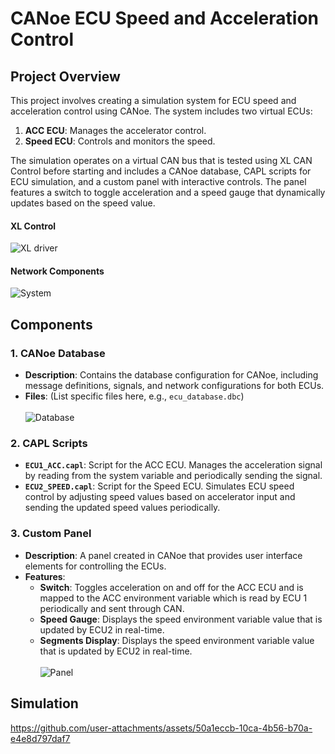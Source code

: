 # CANoe ECU Speed and Acceleration Control

## Project Overview

This project involves creating a simulation system for ECU speed and acceleration control using CANoe. The system includes two virtual ECUs:
1. **ACC ECU**: Manages the accelerator control.
2. **Speed ECU**: Controls and monitors the speed.

The simulation operates on a virtual CAN bus that is tested using XL CAN Control before starting and includes a CANoe database, CAPL scripts for ECU simulation, and a custom panel with interactive controls. The panel features a switch to toggle acceleration and a speed gauge that dynamically updates based on the speed value.
#### XL Control 
![XL driver](https://github.com/user-attachments/assets/d3224578-af63-4d3a-90ff-1589a2035a1c)
#### Network Components
![System](https://github.com/user-attachments/assets/fec755ae-9f4a-442f-9862-955be9f2b47c)

## Components

### 1. CANoe Database

- **Description**: Contains the database configuration for CANoe, including message definitions, signals, and network configurations for both ECUs.
- **Files**: (List specific files here, e.g., `ecu_database.dbc`)
<br></br>
![Database](https://github.com/user-attachments/assets/77e3a8eb-69ef-4236-a60b-0a71050588b3)

### 2. CAPL Scripts
- **`ECU1_ACC.capl`**: Script for the ACC ECU. Manages the acceleration signal by reading from the system variable and periodically sending the signal.
- **`ECU2_SPEED.capl`**: Script for the Speed ECU. Simulates ECU speed control by adjusting speed values based on accelerator input and sending the updated speed values periodically.


### 3. Custom Panel

- **Description**: A panel created in CANoe that provides user interface elements for controlling the ECUs.
- **Features**:
  - **Switch**: Toggles acceleration on and off for the ACC ECU and is mapped to the ACC environment variable which is read by ECU 1 periodically and sent through CAN.
  - **Speed Gauge**: Displays the speed environment variable value that is updated by ECU2 in real-time.
  - **Segments Display**: Displays the speed environment variable value that is updated by ECU2 in real-time.
<br></br>
![Panel](https://github.com/user-attachments/assets/29491738-ac6d-47b1-b798-1e51acadf501)

## Simulation
https://github.com/user-attachments/assets/50a1eccb-10ca-4b56-b70a-e4e8d797daf7

